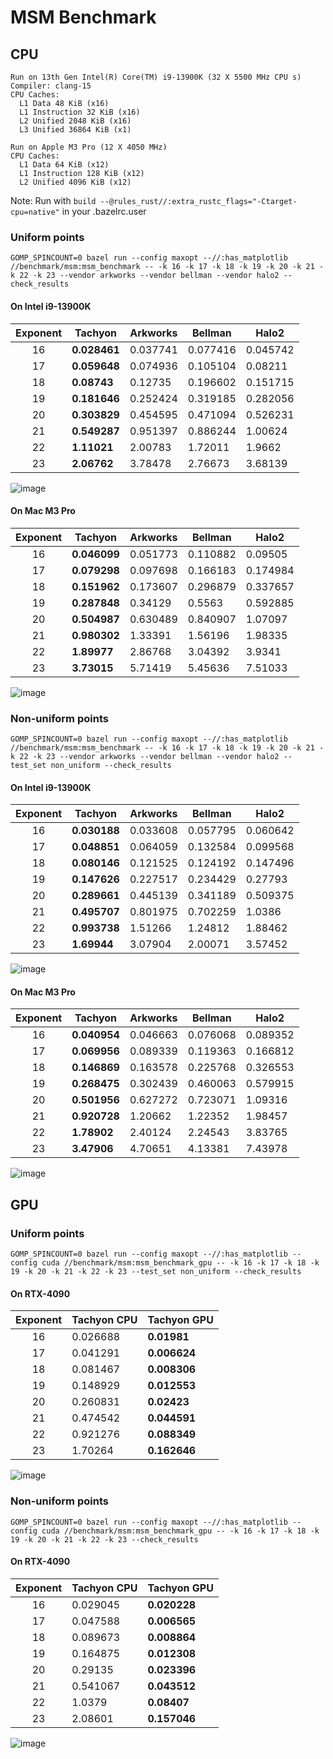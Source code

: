 # MSM Benchmark

## CPU

```
Run on 13th Gen Intel(R) Core(TM) i9-13900K (32 X 5500 MHz CPU s)
Compiler: clang-15
CPU Caches:
  L1 Data 48 KiB (x16)
  L1 Instruction 32 KiB (x16)
  L2 Unified 2048 KiB (x16)
  L3 Unified 36864 KiB (x1)

Run on Apple M3 Pro (12 X 4050 MHz)
CPU Caches:
  L1 Data 64 KiB (x12)
  L1 Instruction 128 KiB (x12)
  L2 Unified 4096 KiB (x12)
```

Note: Run with `build --@rules_rust//:extra_rustc_flags="-Ctarget-cpu=native"` in your .bazelrc.user

### Uniform points

```shell
GOMP_SPINCOUNT=0 bazel run --config maxopt --//:has_matplotlib //benchmark/msm:msm_benchmark -- -k 16 -k 17 -k 18 -k 19 -k 20 -k 21 -k 22 -k 23 --vendor arkworks --vendor bellman --vendor halo2 --check_results
```

#### On Intel i9-13900K

| Exponent | Tachyon      | Arkworks | Bellman  | Halo2    |
| :------: | ------------ | -------- | -------- | -------- |
|    16    | **0.028461** | 0.037741 | 0.077416 | 0.045742 |
|    17    | **0.059648** | 0.074936 | 0.105104 | 0.08211  |
|    18    | **0.08743**  | 0.12735  | 0.196602 | 0.151715 |
|    19    | **0.181646** | 0.252424 | 0.319185 | 0.282056 |
|    20    | **0.303829** | 0.454595 | 0.471094 | 0.526231 |
|    21    | **0.549287** | 0.951397 | 0.886244 | 1.00624  |
|    22    | **1.11021**  | 2.00783  | 1.72011  | 1.9662   |
|    23    | **2.06762**  | 3.78478  | 2.76673  | 3.68139  |

![image](/benchmark/msm/msm_benchmark_uniform_ubuntu_i9.png)

#### On Mac M3 Pro

| Exponent | Tachyon      | Arkworks | Bellman  | Halo2    |
| :------: | ------------ | -------- | -------- | -------- |
|    16    | **0.046099** | 0.051773 | 0.110882 | 0.09505  |
|    17    | **0.079298** | 0.097698 | 0.166183 | 0.174984 |
|    18    | **0.151962** | 0.173607 | 0.296879 | 0.337657 |
|    19    | **0.287848** | 0.34129  | 0.5563   | 0.592885 |
|    20    | **0.504987** | 0.630489 | 0.840907 | 1.07097  |
|    21    | **0.980302** | 1.33391  | 1.56196  | 1.98335  |
|    22    | **1.89977**  | 2.86768  | 3.04392  | 3.9341   |
|    23    | **3.73015**  | 5.71419  | 5.45636  | 7.51033  |

![image](/benchmark/msm/msm_benchmark_uniform_mac_m3.png)

### Non-uniform points

```shell
GOMP_SPINCOUNT=0 bazel run --config maxopt --//:has_matplotlib //benchmark/msm:msm_benchmark -- -k 16 -k 17 -k 18 -k 19 -k 20 -k 21 -k 22 -k 23 --vendor arkworks --vendor bellman --vendor halo2 --test_set non_uniform --check_results
```

#### On Intel i9-13900K

| Exponent | Tachyon      | Arkworks | Bellman  | Halo2    |
| :------: | ------------ | -------- | -------- | -------- |
|    16    | **0.030188** | 0.033608 | 0.057795 | 0.060642 |
|    17    | **0.048851** | 0.064059 | 0.132584 | 0.099568 |
|    18    | **0.080146** | 0.121525 | 0.124192 | 0.147496 |
|    19    | **0.147626** | 0.227517 | 0.234429 | 0.27793  |
|    20    | **0.289661** | 0.445139 | 0.341189 | 0.509375 |
|    21    | **0.495707** | 0.801975 | 0.702259 | 1.0386   |
|    22    | **0.993738** | 1.51266  | 1.24812  | 1.88462  |
|    23    | **1.69944**  | 3.07904  | 2.00071  | 3.57452  |

![image](/benchmark/msm/msm_benchmark_non_uniform_ubuntu_i9.png)

#### On Mac M3 Pro

| Exponent | Tachyon      | Arkworks | Bellman  | Halo2    |
| :------: | ------------ | -------- | -------- | -------- |
|    16    | **0.040954** | 0.046663 | 0.076068 | 0.089352 |
|    17    | **0.069956** | 0.089339 | 0.119363 | 0.166812 |
|    18    | **0.146869** | 0.163578 | 0.225768 | 0.326553 |
|    19    | **0.268475** | 0.302439 | 0.460063 | 0.579915 |
|    20    | **0.501956** | 0.627272 | 0.723071 | 1.09316  |
|    21    | **0.920728** | 1.20662  | 1.22352  | 1.98457  |
|    22    | **1.78902**  | 2.40124  | 2.24543  | 3.83765  |
|    23    | **3.47906**  | 4.70651  | 4.13381  | 7.43978  |

![image](/benchmark/msm/msm_benchmark_non_uniform_mac_m3.png)

## GPU

### Uniform points

```shell
GOMP_SPINCOUNT=0 bazel run --config maxopt --//:has_matplotlib --config cuda //benchmark/msm:msm_benchmark_gpu -- -k 16 -k 17 -k 18 -k 19 -k 20 -k 21 -k 22 -k 23 --test_set non_uniform --check_results
```

#### On RTX-4090

| Exponent | Tachyon CPU | Tachyon GPU  |
| :------: | ----------- | ------------ |
|    16    | 0.026688    | **0.01981**  |
|    17    | 0.041291    | **0.006624** |
|    18    | 0.081467    | **0.008306** |
|    19    | 0.148929    | **0.012553** |
|    20    | 0.260831    | **0.02423**  |
|    21    | 0.474542    | **0.044591** |
|    22    | 0.921276    | **0.088349** |
|    23    | 1.70264     | **0.162646** |

![image](/benchmark/msm/msm_benchmark_uniform_ubuntu_rtx_4090.png)

### Non-uniform points

```shell
GOMP_SPINCOUNT=0 bazel run --config maxopt --//:has_matplotlib --config cuda //benchmark/msm:msm_benchmark_gpu -- -k 16 -k 17 -k 18 -k 19 -k 20 -k 21 -k 22 -k 23 --check_results
```

#### On RTX-4090

| Exponent | Tachyon CPU | Tachyon GPU  |
| :------: | ----------- | ------------ |
|    16    | 0.029045    | **0.020228** |
|    17    | 0.047588    | **0.006565** |
|    18    | 0.089673    | **0.008864** |
|    19    | 0.164875    | **0.012308** |
|    20    | 0.29135     | **0.023396** |
|    21    | 0.541067    | **0.043512** |
|    22    | 1.0379      | **0.08407**  |
|    23    | 2.08601     | **0.157046** |

![image](/benchmark/msm/msm_benchmark_non_uniform_ubuntu_rtx_4090.png)
